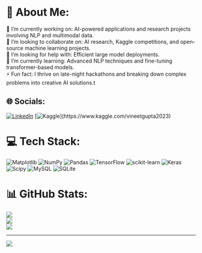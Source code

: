 # 💫 About Me:
🔭 I’m currently working on: AI-powered applications and research projects involving NLP and multimodal data.<br>👯 I’m looking to collaborate on: AI research, Kaggle competitions, and open-source machine learning projects.<br>🤝 I’m looking for help with: Efficient large model deployments.<br>🌱 I’m currently learning: Advanced NLP techniques and fine-tuning transformer-based models.<br>⚡ Fun fact: I thrive on late-night hackathons and breaking down complex problems into creative AI solutions.t


## 🌐 Socials:
[![LinkedIn](https://img.shields.io/badge/LinkedIn-%230077B5.svg?logo=linkedin&logoColor=white)](www.linkedin.com/in/vineet-gupta2280/) 
[![Kaggle]([https://img.shields.io/badge/LinkedIn-%230077B5.svg?logo=linkedin&logoColor=white](https://www.google.com/imgres?q=kaggle%20image&imgurl=https%3A%2F%2Fupload.wikimedia.org%2Fwikipedia%2Fcommons%2F7%2F7c%2FKaggle_logo.png&imgrefurl=https%3A%2F%2Fcommons.wikimedia.org%2Fwiki%2FFile%3AKaggle_logo.png&docid=RwBC39tHe_ukYM&tbnid=6ZANld3hYPFYFM&vet=12ahUKEwiAgfu8y4uJAxWpwjgGHSYNLrsQM3oECBcQAA..i&w=668&h=258&hcb=2&ved=2ahUKEwiAgfu8y4uJAxWpwjgGHSYNLrsQM3oECBcQAA))](https://www.kaggle.com/vineetgupta2023) 

# 💻 Tech Stack:
![Matplotlib](https://img.shields.io/badge/Matplotlib-%23ffffff.svg?style=for-the-badge&logo=Matplotlib&logoColor=black) ![NumPy](https://img.shields.io/badge/numpy-%23013243.svg?style=for-the-badge&logo=numpy&logoColor=white) ![Pandas](https://img.shields.io/badge/pandas-%23150458.svg?style=for-the-badge&logo=pandas&logoColor=white) ![TensorFlow](https://img.shields.io/badge/TensorFlow-%23FF6F00.svg?style=for-the-badge&logo=TensorFlow&logoColor=white) ![scikit-learn](https://img.shields.io/badge/scikit--learn-%23F7931E.svg?style=for-the-badge&logo=scikit-learn&logoColor=white) ![Keras](https://img.shields.io/badge/Keras-%23D00000.svg?style=for-the-badge&logo=Keras&logoColor=white) ![Scipy](https://img.shields.io/badge/SciPy-%230C55A5.svg?style=for-the-badge&logo=scipy&logoColor=%white) ![MySQL](https://img.shields.io/badge/mysql-4479A1.svg?style=for-the-badge&logo=mysql&logoColor=white) ![SQLite](https://img.shields.io/badge/sqlite-%2307405e.svg?style=for-the-badge&logo=sqlite&logoColor=white)
# 📊 GitHub Stats:
![](https://github-readme-stats.vercel.app/api?username=vineetcoder5&theme=dark&hide_border=true&include_all_commits=false&count_private=false)<br/>
![](https://github-readme-streak-stats.herokuapp.com/?user=vineetcoder5&theme=dark&hide_border=true)<br/>
![](https://github-readme-stats.vercel.app/api/top-langs/?username=vineetcoder5&theme=dark&hide_border=true&include_all_commits=false&count_private=false&layout=compact)

---
[![](https://visitcount.itsvg.in/api?id=vineetcoder5&icon=0&color=0)](https://visitcount.itsvg.in)

<!-- Proudly created with GPRM ( https://gprm.itsvg.in ) -->
